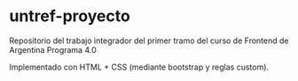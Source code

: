 # untref-proyecto
Repositorio del trabajo integrador del primer tramo del curso de Frontend de Argentina Programa 4.0 

Implementado con HTML + CSS (mediante bootstrap y reglas custom).
